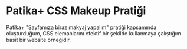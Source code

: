 # Patika+ CSS Makeup Pratiği

Patika+ "Sayfamıza biraz makyaj yapalım" pratiği kapsamında oluşturduğum, CSS elemanlarını efektif bir şekilde kullanmaya çalıştığım basit bir website örneğidir.